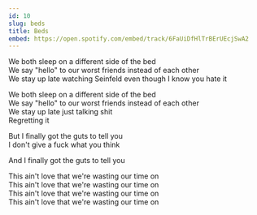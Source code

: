 ```yaml
---
id: 10
slug: beds
title: Beds
embed: https://open.spotify.com/embed/track/6FaUiDfHlTrBErUEcjSwA2
---
```


We both sleep on a different side of the bed\
We say "hello" to our worst friends instead of each other\
We stay up late watching Seinfeld even though I know you hate it

We both sleep on a different side of the bed\
We say "hello" to our worst friends instead of each other\
We stay up late just talking shit\
Regretting it

But I finally got the guts to tell you\
I don't give a fuck what you think

And I finally got the guts to tell you 

This ain't love that we're wasting our time on\
This ain't love that we're wasting our time on\
This ain't love that we're wasting our time on\
This ain't love that we're wasting our time on

